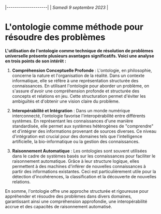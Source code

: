 |---------------------|
| *Samedi 9 septembre 2023* |


# L'ontologie comme méthode pour résoudre des problèmes

**L'utilisation de l'ontologie comme technique de résolution de problèmes universelle présente plusieurs avantages significatifs. Voici une analyse en trois points de son intérêt :**

1. **Compréhension Conceptuelle Profonde** :
   L'ontologie, en philosophie, concerne la nature et l'organisation de la réalité. Dans un contexte informatique, elle se réfère à une représentation structurée des connaissances. En utilisant l'ontologie pour aborder un problème, on s'assure d'avoir une compréhension profonde et structurée des concepts et relations en jeu. Cette structuration permet d'éviter les ambiguïtés et d'obtenir une vision claire du problème.

2. **Interopérabilité et Intégration** :
   Dans un monde numérique interconnecté, l'ontologie favorise l'interopérabilité entre différents systèmes. En représentant les connaissances d'une manière standardisée, elle permet aux systèmes hétérogènes de "comprendre" et d'intégrer des informations provenant de sources diverses. Ce niveau d'intégration est crucial pour des domaines tels que l'intelligence artificielle, la bio-informatique ou la gestion des connaissances.

3. **Raisonnement Automatique** :
   Les ontologies sont souvent utilisées dans le cadre de systèmes basés sur les connaissances pour faciliter le raisonnement automatique. Grâce à leur structure logique, elles permettent à des machines d'inférer de nouvelles connaissances à partir des informations existantes. Ceci est particulièrement utile pour la détection d'incohérences, la classification et la découverte de nouvelles relations.

En somme, l'ontologie offre une approche structurée et rigoureuse pour appréhender et résoudre des problèmes dans divers domaines, garantissant ainsi une compréhension approfondie, une interopérabilité accrue et des capacités de raisonnement automatisé.
